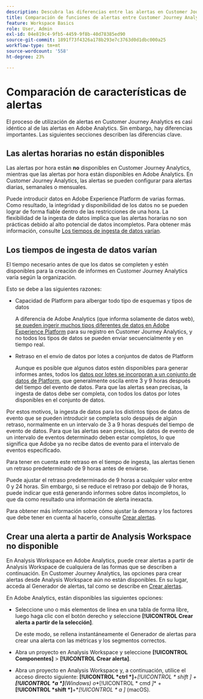 ```yaml
---
description: Descubra las diferencias entre las alertas en Customer Journey Analytics y Adobe Analytics
title: Comparación de funciones de alertas entre Customer Journey Analytics y Adobe Analytics
feature: Workspace Basics
role: User, Admin
exl-id: 04e819c4-9fb5-4459-9f8b-40d78385ed90
source-git-commit: 1891f73f4326a178b293e7c3763d0d1dbc000a25
workflow-type: tm+mt
source-wordcount: '558'
ht-degree: 23%

---
```


# Comparación de características de alertas

El proceso de utilización de alertas en Customer Journey Analytics es casi idéntico al de las alertas en Adobe Analytics. Sin embargo, hay diferencias importantes. Las siguientes secciones describen las diferencias clave.

## Las alertas horarias no están disponibles

Las alertas por hora están **no** disponibles en Customer Journey Analytics, mientras que las alertas por hora están disponibles en Adobe Analytics. En Customer Journey Analytics, las alertas se pueden configurar para alertas diarias, semanales o mensuales.

Puede introducir datos en Adobe Experience Platform de varias formas. Como resultado, la integridad y disponibilidad de los datos no se pueden lograr de forma fiable dentro de las restricciones de una hora.  La flexibilidad de la ingesta de datos implica que las alertas horarias no son prácticas debido al alto potencial de datos incompletos. Para obtener más información, consulte [Los tiempos de ingesta de datos varían](#data-ingestion-times-vary-in-customer-journey-analytics).

## Los tiempos de ingesta de datos varían

El tiempo necesario antes de que los datos se completen y estén disponibles para la creación de informes en Customer Journey Analytics varía según la organización.

Esto se debe a las siguientes razones:

* Capacidad de Platform para albergar todo tipo de esquemas y tipos de datos

  A diferencia de Adobe Analytics (que informa solamente de datos web), [se pueden ingerir muchos tipos diferentes de datos en Adobe Experience Platform](/help/data-ingestion/data-ingestion.md) para su registro en Customer Journey Analytics, y no todos los tipos de datos se pueden enviar secuencialmente y en tiempo real.

* Retraso en el envío de datos por lotes a conjuntos de datos de Platform

  Aunque es posible que algunos datos estén disponibles para generar informes antes, todos los [datos por lotes se incorporan a un conjunto de datos de Platform](/help/data-ingestion/data-ingestion.md#ingest-and-use-batch-data.), que generalmente oscila entre 3 y 9 horas después del tiempo del evento de datos. Para que las alertas sean precisas, la ingesta de datos debe ser completa, con todos los datos por lotes disponibles en el conjunto de datos. <!--3 to 9 hours is a sweet spot, what we are suggesting.  -->

Por estos motivos, la ingesta de datos para los distintos tipos de datos de evento que se pueden introducir se completa solo después de algún retraso, normalmente en un intervalo de 3 a 9 horas después del tiempo de evento de datos. Para que las alertas sean precisas, los datos de evento de un intervalo de eventos determinado deben estar completos, lo que significa que Adobe ya no recibe datos de evento para el intervalo de eventos especificado.

Para tener en cuenta este retraso en el tiempo de ingesta, las alertas tienen un retraso predeterminado de 9 horas antes de enviarse.

Puede ajustar el retraso predeterminado de 9 horas a cualquier valor entre 0 y 24 horas. Sin embargo, si se reduce el retraso por debajo de 9 horas, puede indicar que está generando informes sobre datos incompletos, lo que da como resultado una información de alerta inexacta.

Para obtener más información sobre cómo ajustar la demora y los factores que debe tener en cuenta al hacerlo, consulte [Crear alertas](/help/components/c-intelligent-alerts/alert-builder.md).

<!-- Starting with "However," the rest of this information should probably go into the actual documentation where we document the option to adjust the delay. -->

## Crear una alerta a partir de Analysis Workspace no disponible

En Analysis Workspace en Adobe Analytics, puede crear alertas a partir de Analysis Workspace de cualquiera de las formas que se describen a continuación. En Customer Journey Analytics, las opciones para crear alertas desde Analysis Workspace aún no están disponibles. En su lugar, acceda al Generador de alertas, tal como se describe en [Crear alertas](/help/components/c-intelligent-alerts/alert-builder.md).

En Adobe Analytics, están disponibles las siguientes opciones:

* Seleccione uno o más elementos de línea en una tabla de forma libre, luego haga clic con el botón derecho y seleccione **[!UICONTROL Crear alerta a partir de la selección]**.

  De este modo, se rellena instantáneamente el Generador de alertas para crear una alerta con las métricas y los segmentos correctos.

* Abra un proyecto en Analysis Workspace y seleccione **[!UICONTROL Componentes]** > **[!UICONTROL Crear alerta]**.

* Abra un proyecto en Analysis Workspace y, a continuación, utilice el acceso directo siguiente: **[!UICONTROL *ctrl *]**+**[!UICONTROL * shift *]** + **[!UICONTROL *a *]**(Windows) o**[!UICONTROL * cmd *]** + **[!UICONTROL *shift *]**+**[!UICONTROL * a *]** (macOS).
